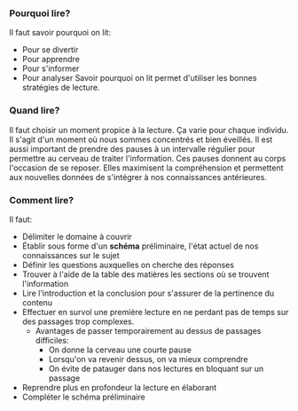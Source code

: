 ### Pourquoi lire?
Il faut savoir pourquoi on lit:
- Pour se divertir
- Pour apprendre
- Pour s'informer
- Pour analyser
Savoir pourquoi on lit permet d'utiliser les bonnes stratégies de lecture.
### Quand lire?
Il faut choisir un moment propice à la lecture. Ça varie pour chaque individu. Il s'agit d'un moment où nous sommes concentrés et bien éveillés. Il est aussi important de prendre des pauses à un intervalle régulier pour permettre au cerveau de traiter l'information. Ces pauses donnent au corps l'occasion de se reposer. Elles maximisent la compréhension et permettent aux nouvelles données de s'intégrer à nos connaissances antérieures.
### Comment lire?
Il faut:
- Délimiter le domaine à couvrir
- Établir sous forme d'un **schéma** préliminaire, l'état actuel de nos connaissances sur le sujet
- Définir les questions auxquelles on cherche des réponses
- Trouver à l'aide de la table des matières les sections où se trouvent l'information
- Lire l'introduction et la conclusion pour s'assurer de la pertinence du contenu
- Effectuer en survol une première lecture en ne perdant pas de temps sur des passages trop complexes.
	- Avantages de passer temporairement au dessus de passages difficiles:
		- On donne la cerveau une courte pause
		- Lorsqu'on va revenir dessus, on va mieux comprendre
		- On évite de patauger dans nos lectures en bloquant sur un passage
- Reprendre plus en profondeur la lecture en élaborant
- Compléter le schéma préliminaire